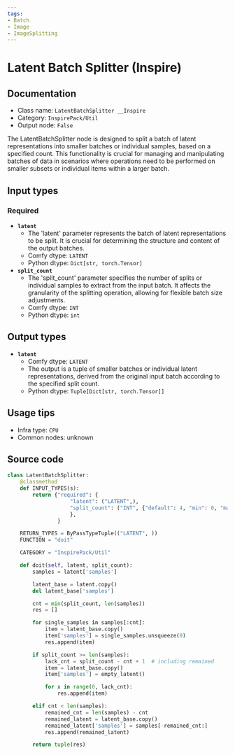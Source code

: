```yaml
---
tags:
- Batch
- Image
- ImageSplitting
---
```


# Latent Batch Splitter (Inspire)
## Documentation
- Class name: `LatentBatchSplitter __Inspire`
- Category: `InspirePack/Util`
- Output node: `False`

The LatentBatchSplitter node is designed to split a batch of latent representations into smaller batches or individual samples, based on a specified count. This functionality is crucial for managing and manipulating batches of data in scenarios where operations need to be performed on smaller subsets or individual items within a larger batch.
## Input types
### Required
- **`latent`**
    - The 'latent' parameter represents the batch of latent representations to be split. It is crucial for determining the structure and content of the output batches.
    - Comfy dtype: `LATENT`
    - Python dtype: `Dict[str, torch.Tensor]`
- **`split_count`**
    - The 'split_count' parameter specifies the number of splits or individual samples to extract from the input batch. It affects the granularity of the splitting operation, allowing for flexible batch size adjustments.
    - Comfy dtype: `INT`
    - Python dtype: `int`
## Output types
- **`latent`**
    - Comfy dtype: `LATENT`
    - The output is a tuple of smaller batches or individual latent representations, derived from the original input batch according to the specified split count.
    - Python dtype: `Tuple[Dict[str, torch.Tensor]]`
## Usage tips
- Infra type: `CPU`
- Common nodes: unknown


## Source code
```python
class LatentBatchSplitter:
    @classmethod
    def INPUT_TYPES(s):
        return {"required": {
                    "latent": ("LATENT",),
                    "split_count": ("INT", {"default": 4, "min": 0, "max": 50, "step": 1}),
                    },
                }

    RETURN_TYPES = ByPassTypeTuple(("LATENT", ))
    FUNCTION = "doit"

    CATEGORY = "InspirePack/Util"

    def doit(self, latent, split_count):
        samples = latent['samples']

        latent_base = latent.copy()
        del latent_base['samples']

        cnt = min(split_count, len(samples))
        res = []

        for single_samples in samples[:cnt]:
            item = latent_base.copy()
            item['samples'] = single_samples.unsqueeze(0)
            res.append(item)

        if split_count >= len(samples):
            lack_cnt = split_count - cnt + 1  # including remained
            item = latent_base.copy()
            item['samples'] = empty_latent()

            for x in range(0, lack_cnt):
                res.append(item)

        elif cnt < len(samples):
            remained_cnt = len(samples) - cnt
            remained_latent = latent_base.copy()
            remained_latent['samples'] = samples[-remained_cnt:]
            res.append(remained_latent)

        return tuple(res)

```
